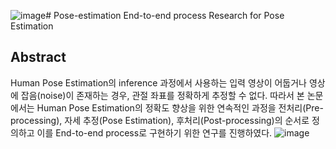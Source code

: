 ![image](https://github.com/gaerom/Pose-estimation/assets/92725975/ad4909f4-074d-4a2c-b965-bc48455c6233)# Pose-estimation
End-to-end process Research for Pose Estimation  

## Abstract  
Human Pose Estimation의 inference 과정에서 사용하는 입력 영상이 어둡거나 영상에 잡음(noise)이 존재하는 경우, 관절 좌표를 정확하게 추정할 수 없다. 따라서 본 논문에서는 Human Pose Estimation의 정확도 향상을 위한 연속적인 과정을 전처리(Pre-processing), 자세 추정(Pose Estimation), 후처리(Post-processing)의 순서로 정의하고 이를 End-to-end process로 구현하기 위한 연구를 진행하였다.  ![image](https://github.com/gaerom/Pose-estimation/assets/92725975/c0316f13-1612-466d-aaf2-f6ea74ceee4e)



